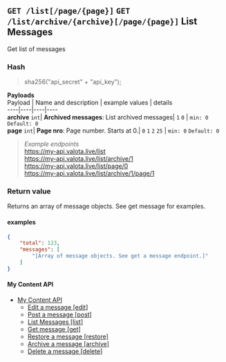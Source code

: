 ## `GET /list[/page/{page}]` `GET /list/archive/{archive}[/page/{page}]`  List Messages
Get list of messages  
### Hash  
>sha256("api_secret" + "api_key");
  
  
__Payloads__  
Payload | Name and description | example values | details  
----|----|----|----  
__archive__ `int`| __Archived messages__: List archived messages| `1` `0`  | `min: 0` `Default: 0`  
__page__ `int`| __Page nro__: Page number. Starts at 0.| `0` `1` `2` `25`  | `min: 0` `Default: 0`  
   
   
> _Example endpoints_  
> https://my-api.valota.live/list  
> https://my-api.valota.live/list/archive/1  
> https://my-api.valota.live/list/page/0  
> https://my-api.valota.live/list/archive/1/page/1  
  
### Return value
Returns an array of message objects. See get message for examples.  

#### examples
```json
{
    "total": 123,
    "messages": [
        "[Array of message objects. See get a message endpoint.]"
    ]
}
```



#### My Content API
- [My Content API](README.md)
  - [Edit a message [edit]](edit.md)  
  - [Post a message [post]](post.md)  
  - [List Messages [list]](list.md)  
  - [Get message [get]](get.md)  
  - [Restore a message [restore]](restore.md)  
  - [Archive a message [archive]](archive.md)  
  - [Delete a message [delete]](delete.md)  
